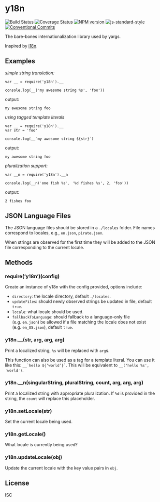y18n
====

[![Build Status](https://img.shields.io/travis/yargs/y18n.svg)](https://travis-ci.org/yargs/y18n) [![Coverage Status](https://img.shields.io/coveralls/yargs/y18n.svg)](https://coveralls.io/github/yargs/y18n) [![NPM version](https://img.shields.io/npm/v/y18n.svg)](https://npmjs.org/package/y18n) [![js-standard-style](https://img.shields.io/badge/code%20style-standard-brightgreen.svg)](https://github.com/feross/standard) [![Conventional Commits](https://img.shields.io/badge/Conventional%20Commits-1.0.0-yellow.svg)](https://conventionalcommits.org)

The bare-bones internationalization library used by yargs.

Inspired by [i18n](https://www.npmjs.com/package/i18n).

Examples
--------

*simple string translation:*

    var __ = require('y18n').__

    console.log(__('my awesome string %s', 'foo'))

output:

`my awesome string foo`

*using tagged template literals*

    var __ = require('y18n').__
    var str = 'foo'

    console.log(__`my awesome string ${str}`)

output:

`my awesome string foo`

*pluralization support:*

    var __n = require('y18n').__n

    console.log(__n('one fish %s', '%d fishes %s', 2, 'foo'))

output:

`2 fishes foo`

JSON Language Files
-------------------

The JSON language files should be stored in a `./locales` folder. File names correspond to locales, e.g., `en.json`, `pirate.json`.

When strings are observed for the first time they will be added to the JSON file corresponding to the current locale.

Methods
-------

### require(‘y18n’)(config)

Create an instance of y18n with the config provided, options include:

-   `directory`: the locale directory, default `./locales`.
-   `updateFiles`: should newly observed strings be updated in file, default `true`.
-   `locale`: what locale should be used.
-   `fallbackToLanguage`: should fallback to a language-only file (e.g. `en.json`) be allowed if a file matching the locale does not exist (e.g. `en_US.json`), default `true`.

### y18n.\_\_(str, arg, arg, arg)

Print a localized string, `%s` will be replaced with `arg`s.

This function can also be used as a tag for a template literal. You can use it like this: `` __`hello ${‘world’}` ``. This will be equivalent to `__('hello %s', 'world')`.

### y18n.\_\_n(singularString, pluralString, count, arg, arg, arg)

Print a localized string with appropriate pluralization. If `%d` is provided in the string, the `count` will replace this placeholder.

### y18n.setLocale(str)

Set the current locale being used.

### y18n.getLocale()

What locale is currently being used?

### y18n.updateLocale(obj)

Update the current locale with the key value pairs in `obj`.

License
-------

ISC
